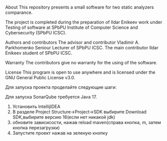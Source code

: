 About This repository presents a small software for two static analyzers comparance.

The project is completed during the preparation of Ildar Enikeev work under Testing of software at SPbPU Institute of Computer Science and Cybersecurity (SPbPU ICSC).

Authors and contributors The advisor and contributor Vladimir A. Parkhomenko Seniour Lecturer of SPbPU ICSC. The main contributor Ildar Enikeev student of SPbPU ICSC.

Warranty The contributors give no warranty for the using of the software.

License This program is open to use anywhere and is licensed under the GNU General Public License v3.0.

Для запуска проекта проделайте следующие шаги:

Для запуска SonarQube требуется Java 17.

1. Установить IntellijIDEA
2. В разделе Project Structure->Project->SDK выбирите Download SDK,выбирите версию 16(если нет никакой jdk)
3. обновите зависисости, нажав reload maven(справа кнопка, m, затем кнопка перезагрузки)
4. Запустите проект нажав на зеленую кнопку